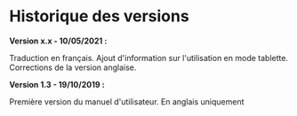 # Historique des versions

**Version x.x - 10/05/2021 :**

Traduction en français. Ajout d'information sur l'utilisation en mode tablette.
Corrections de la version anglaise.

**Version 1.3 - 19/10/2019 :**

Première version du manuel d'utilisateur. En anglais uniquement

